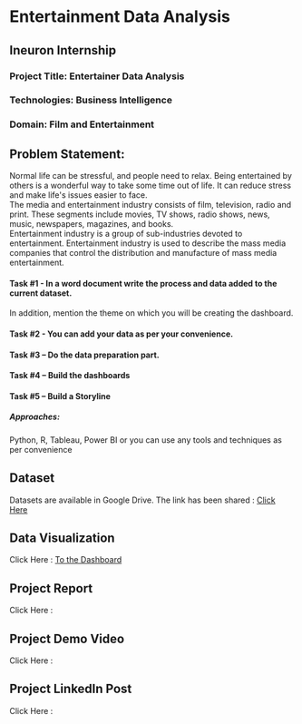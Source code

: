 
<!DOCTYPE html>
<html lang = "en">
<body>
    <h1>Entertainment Data Analysis</h1>
    <h2>Ineuron Internship</h2>
    <h3>Project Title: Entertainer Data Analysis</h3>
    <h3>Technologies: Business Intelligence</h3>
    <h3>Domain: Film and Entertainment</h3>
    <h2>Problem Statement:</h2>
<p>Normal life can be stressful, and people need to relax. Being entertained by others 
is a wonderful way to take some time out of life. 
It can reduce stress and make life's issues easier to face. <br>The media and entertainment industry consists of film, 
television, radio and print. These segments include movies, TV shows, radio shows, 
news, music, newspapers, magazines, and books. <br>Entertainment industry is a group of 
sub-industries devoted to entertainment. Entertainment industry is used to describe the 
mass media companies that control the distribution and manufacture of mass 
media entertainment.</p>
<p><h4>Task #1 - In a word document write the process and data added to the current dataset.</h4></p> 
<p1>In addition, mention the theme on which you will be creating the dashboard.</p1>
<p><h4>Task #2 - You can add your data as per your convenience.</h4></p>
<p><h4>Task #3 – Do the data preparation part.</h4></p>
<p><h4>Task #4 – Build the dashboards</h4></p>
<p><h4>Task #5 – Build a Storyline</h4></p>

<p><h5>Approaches:</h5></p>
<p>Python, R, Tableau, Power BI or you can use any tools and techniques as per convenience</p>

<h2>Dataset</h2>
Datasets are available in Google Drive. The link has been shared : 
<a href = "https://drive.google.com/drive/folders/1sJm4vy-qfuk3CFgE_zMMPGVYFmoIg35n" target = "_blank">
Click Here</a><br>

<h2>Data Visualization</h2>
Click Here :      
<a href = "https://public.tableau.com/views/EntertainmentDataAnalysis/DataAnalysis?:language=en-US&:display_count=n&:origin=viz_share_link">
To the Dashboard
</a>
<h2>Project Report</h2>
Click Here : <a href = ""></a>
<h2>Project Demo Video</h2>
Click Here : <a href = ""></a>
<h2>Project LinkedIn Post</h2>
Click Here : <a href = ""></a>
  </body>
</html>
